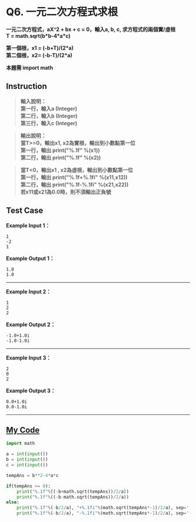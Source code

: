 # Q6. 一元二次方程式求根

**一元二次方程式，aX^2 + bx + c = 0，輸入a, b, c, 求方程式的兩個實/虛根**  
**T = math.sqrt(b\*b-4\*a\*c)**

**第一個根，x1 = (-b+T)/(2*a)**  
**第二個根，x2= (-b-T)/(2*a)**  

**本題需 import math**

## Instruction
> **輸入說明：**  
  **第一行，輸入a (Integer)**  
  **第二行，輸入b (Integer)**  
  **第三行，輸入c (Integer)**  

> **輸出說明：**  
  **當T>=0，輸出x1, x2為實根，輸出到小數點第一位**  
  **第一行，輸出 print("%.1f" %(x1))**  
  **第二行，輸出 print("%.1f" %(x2))**  

> **當T<0，輸出x1 , x2為虛根，輸出到小數點第一位**  
**第一行，輸出 print("%.1f+%.1fi" %(x11,x12))**  
**第二行，輸出 print("%.1f-%.1fi" %(x21,x22))**  
**若x11或x21為0.0時，則不須輸出正負號**  

## Test Case

**Example Input 1：**

    1
    -2
    1
**Example Output 1：**

    1.0
    1.0
- - -
**Example Input 2：**

    1
    2
    2
**Example Output 2：**

    -1.0+1.0i
    -1.0-1.0i
- - -
**Example Input 3：**

    2
    0
    2
**Example Output 3：**

    0.0+1.0i
    0.0-1.0i
- - -
## [My Code](../HomeWork/q006.py)
```python
import math

a = int(input())
b = int(input())
c = int(input())

tempAns = b**2-4*a*c

if(tempAns >= 0):
    print("%.1f"%((-b+math.sqrt(tempAns))/2/a))
    print("%.1f"%((-b-math.sqrt(tempAns))/2/a))
else:
    print("%.1f"%(-b/2/a), "+%.1fi"%(math.sqrt(tempAns*-1)/2/a), sep='')
    print("%.1f"%(-b/2/a), "-%.1fi"%(math.sqrt(tempAns*-1)/2/a), sep='')
```